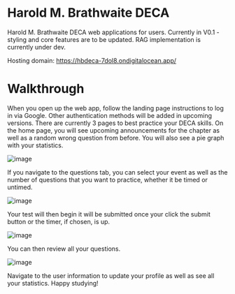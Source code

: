 # Harold M. Brathwaite DECA
Harold M. Brathwaite DECA web applications for users. Currently in V0.1 - styling and core features are to be updated. RAG implementation is currently under dev.

Hosting domain: https://hbdeca-7dol8.ondigitalocean.app/

# Walkthrough 

When you open up the web app, follow the landing page instructions to log in via Google. Other authentication methods will be added in upcoming versions. There are currently 3 pages to best practice your DECA skills. On the home page, you will see upcoming announcements for the chapter as well as a random wrong question from before. You will also see a pie graph with your statistics.

![image](https://github.com/blueishfiend692/TurnerFentonDECA/assets/111524121/ee6deb2f-ecb3-4d58-b300-db97499b01fa)

If you navigate to the questions tab, you can select your event as well as the number of questions that you want to practice, whether it be timed or untimed.

![image](https://github.com/blueishfiend692/TurnerFentonDECA/assets/111524121/62335fcf-5375-4920-bb1e-ba212c730582)

Your test will then begin it will be submitted once your click the submit button or the timer, if chosen, is up. 

![image](https://github.com/blueishfiend692/TurnerFentonDECA/assets/111524121/aec2d642-99a5-4f9a-931e-5e06137a2b3e)

You can then review all your questions. 

![image](https://github.com/blueishfiend692/TurnerFentonDECA/assets/111524121/98e02ca4-c393-4ac5-97c6-e31fc4ddb303)

Navigate to the user information to update your profile as well as see all your statistics. Happy studying!



